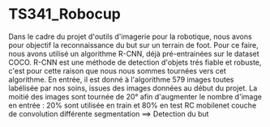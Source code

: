 # TS341_Robocup

Dans le cadre du projet d'outils d'imagerie pour la robotique, nous avons pour objectif la reconnaissance du but sur un terrain de foot. Pour ce faire, nous avons utilisé un algorithme R-CNN, déjà pré-entrainées sur le dataset COCO. R-CNN est une méthode de detection d'objets trés fiable et robuste, c'est pour cette raison que nous nous sommes tournées vers cet algorithme.
En entrée, il est donné à l'algorithme 579 images toutes labélisée par nos soins, issues des images données au début du projet. La moitié des images sont tournée de 20° afin d'augmenter le nombre d'image en entrée : 20% sont utilisée en train et 80% en test
RC
mobilenet  couche de convolution différente
segmentation ==> Detection du but
